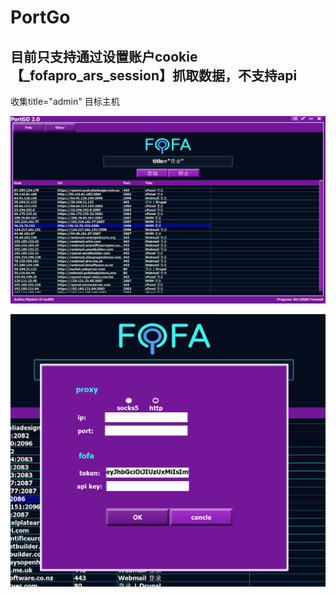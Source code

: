 # PortGo

## 目前只支持通过设置账户cookie【_fofapro_ars_session】抓取数据，不支持api

收集title="admin" 目标主机
 
 ![](1.png)

 
![](2.png)
 
